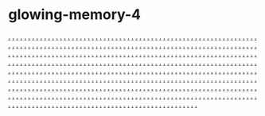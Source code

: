 # glowing-memory-4
<a href="https://ms-641.weebly.com/">.</a>
<a href="https://ms-642.weebly.com/">.</a>
<a href="https://ms-643.weebly.com/">.</a>
<a href="https://ms-644.weebly.com/">.</a>
<a href="https://ms-645.weebly.com/">.</a>
<a href="https://ms-646.weebly.com/">.</a>
<a href="https://ms-647.weebly.com/">.</a>
<a href="https://ms-648.weebly.com/">.</a>
<a href="https://ms-649.weebly.com/">.</a>
<a href="https://ms-650.weebly.com/">.</a>
<a href="https://ms-641.weebly.com/">.</a>
<a href="https://mz-01.weebly.com/">.</a>
<a href="https://mz-02.weebly.com/">.</a>
<a href="https://mz-03.weebly.com/">.</a>
<a href="https://mz-04.weebly.com/">.</a>
<a href="https://mz-05.weebly.com/">.</a>
<a href="https://mz-06.weebly.com/">.</a>
<a href="https://mz-07.weebly.com/">.</a>
<a href="https://mz-08.weebly.com/">.</a>
<a href="https://mz-09.weebly.com/">.</a>
<a href="https://mz-10.weebly.com/">.</a>
<a href="https://ms-642.weebly.com/">.</a>
<a href="https://mz-11.weebly.com/">.</a>
<a href="https://mz-12.weebly.com/">.</a>
<a href="https://mz-13.weebly.com/">.</a>
<a href="https://mz-14.weebly.com/">.</a>
<a href="https://mz-15.weebly.com/">.</a>
<a href="https://mz-16.weebly.com/">.</a>
<a href="https://mz-17.weebly.com/">.</a>
<a href="https://mz-18.weebly.com/">.</a>
<a href="https://mz-19.weebly.com/">.</a>
<a href="https://mz-20.weebly.com/">.</a>
<a href="https://ms-643.weebly.com/">.</a>
<a href="https://mz-21.weebly.com/">.</a>
<a href="https://mz-22.weebly.com/">.</a>
<a href="https://mz-23.weebly.com/">.</a>
<a href="https://mz-24.weebly.com/">.</a>
<a href="https://mz-25.weebly.com/">.</a>
<a href="https://mz-26.weebly.com/">.</a>
<a href="https://mz-27.weebly.com/">.</a>
<a href="https://mz-28.weebly.com/">.</a>
<a href="https://mz-29.weebly.com/">.</a>
<a href="https://mz-30.weebly.com/">.</a>
<a href="https://ms-644.weebly.com/">.</a>
<a href="https://mz-31.weebly.com/">.</a>
<a href="https://mz-32.weebly.com/">.</a>
<a href="https://mz-33.weebly.com/">.</a>
<a href="https://mz-34.weebly.com/">.</a>
<a href="https://mz-35.weebly.com/">.</a>
<a href="https://mz-36.weebly.com/">.</a>
<a href="https://mz-37.weebly.com/">.</a>
<a href="https://mz-38.weebly.com/">.</a>
<a href="https://mz-39.weebly.com/">.</a>
<a href="https://mz-40.weebly.com/">.</a>
<a href="https://ms-645.weebly.com/">.</a>
<a href="https://mz-41.weebly.com/">.</a>
<a href="https://mz-42.weebly.com/">.</a>
<a href="https://mz-43.weebly.com/">.</a>
<a href="https://mz-44.weebly.com/">.</a>
<a href="https://mz-45.weebly.com/">.</a>
<a href="https://mz-46.weebly.com/">.</a>
<a href="https://mz-47.weebly.com/">.</a>
<a href="https://mz-48.weebly.com/">.</a>
<a href="https://mz-49.weebly.com/">.</a>
<a href="https://mz-50.weebly.com/">.</a>
<a href="https://ms-646.weebly.com/">.</a>
<a href="https://mz-51.weebly.com/">.</a>
<a href="https://mz-52.weebly.com/">.</a>
<a href="https://mz-53.weebly.com/">.</a>
<a href="https://mz-54.weebly.com/">.</a>
<a href="https://mz-55.weebly.com/">.</a>
<a href="https://mz-56.weebly.com/">.</a>
<a href="https://mz-57.weebly.com/">.</a>
<a href="https://mz-58.weebly.com/">.</a>
<a href="https://mz-59.weebly.com/">.</a>
<a href="https://mz-60.weebly.com/">.</a>
<a href="https://ms-647.weebly.com/">.</a>
<a href="https://mz-61.weebly.com/">.</a>
<a href="https://mz-62.weebly.com/">.</a>
<a href="https://mz-63.weebly.com/">.</a>
<a href="https://mz-64.weebly.com/">.</a>
<a href="https://mz-65.weebly.com/">.</a>
<a href="https://mz-66.weebly.com/">.</a>
<a href="https://mz-67.weebly.com/">.</a>
<a href="https://mz-68.weebly.com/">.</a>
<a href="https://mz-69.weebly.com/">.</a>
<a href="https://mz-70.weebly.com/">.</a>
<a href="https://relink-101.weebly.com/">.</a>
<a href="https://relink-102.weebly.com/">.</a>
<a href="https://relink-103.weebly.com/">.</a>
<a href="https://relink-104.weebly.com/">.</a>
<a href="https://relink-105.weebly.com/">.</a>
<a href="https://relink-106.weebly.com/">.</a>
<a href="https://relink-107.weebly.com/">.</a>
<a href="https://relink-108.weebly.com/">.</a>
<a href="https://relink-109.weebly.com/">.</a>
<a href="https://relink-110.weebly.com/">.</a>
<a href="https://relink-111.weebly.com/">.</a>
<a href="https://relink-112.weebly.com/">.</a>
<a href="https://relink-113.weebly.com/">.</a>
<a href="https://relink-114.weebly.com/">.</a>
<a href="https://relink-115.weebly.com/">.</a>
<a href="https://relink-116.weebly.com/">.</a>
<a href="https://relink-117.weebly.com/">.</a>
<a href="https://relink-118.weebly.com/">.</a>
<a href="https://relink-119.weebly.com/">.</a>
<a href="https://relink-120.weebly.com/">.</a>
<a href="https://relink-121.weebly.com/">.</a>
<a href="https://relink-122.weebly.com/">.</a>
<a href="https://relink-123.weebly.com/">.</a>
<a href="https://relink-124.weebly.com/">.</a>
<a href="https://relink-125.weebly.com/">.</a>
<a href="https://relink-126.weebly.com/">.</a>
<a href="https://relink-127.weebly.com/">.</a>
<a href="https://relink-128.weebly.com/">.</a>
<a href="https://relink-129.weebly.com/">.</a>
<a href="https://relink-130.weebly.com/">.</a>
<a href="https://relink-131.weebly.com/">.</a>
<a href="https://relink-132.weebly.com/">.</a>
<a href="https://relink-133.weebly.com/">.</a>
<a href="https://relink-134.weebly.com/">.</a>
<a href="https://relink-135.weebly.com/">.</a>
<a href="https://relink-101.weebly.com/">.</a>
<a href="https://mff-421.weebly.com/">.</a>
<a href="https://mff-422.weebly.com/">.</a>
<a href="https://mff-423.weebly.com/">.</a>
<a href="https://mff-424.weebly.com/">.</a>
<a href="https://mff-425.weebly.com/">.</a>
<a href="https://mff-426.weebly.com/">.</a>
<a href="https://mff-427.weebly.com/">.</a>
<a href="https://mff-428.weebly.com/">.</a>
<a href="https://mff-429.weebly.com/">.</a>
<a href="https://mff-430.weebly.com/">.</a>
<a href="https://mff-431.weebly.com/">.</a>
<a href="https://mff-432.weebly.com/">.</a>
<a href="https://mff-433.weebly.com/">.</a>
<a href="https://mff-434.weebly.com/">.</a>
<a href="https://mff-435.weebly.com/">.</a>
<a href="https://relink-102.weebly.com/">.</a>
<a href="https://mff-436.weebly.com/">.</a>
<a href="https://mff-437.weebly.com/">.</a>
<a href="https://mff-438.weebly.com/">.</a>
<a href="https://mff-439.weebly.com/">.</a>
<a href="https://mff-440.weebly.com/">.</a>
<a href="https://mff-441.weebly.com/">.</a>
<a href="https://mff-442.weebly.com/">.</a>
<a href="https://mff-443.weebly.com/">.</a>
<a href="https://mff-444.weebly.com/">.</a>
<a href="https://mff-445.weebly.com/">.</a>
<a href="https://mff-446.weebly.com/">.</a>
<a href="https://mff-447.weebly.com/">.</a>
<a href="https://mff-448.weebly.com/">.</a>
<a href="https://mff-449.weebly.com/">.</a>
<a href="https://mff-450.weebly.com/">.</a>
<a href="https://relink-103.weebly.com/">.</a>
<a href="https://mff-451.weebly.com/">.</a>
<a href="https://mff-452.weebly.com/">.</a>
<a href="https://mff-453.weebly.com/">.</a>
<a href="https://mff-454.weebly.com/">.</a>
<a href="https://mff-455.weebly.com/">.</a>
<a href="https://mff-456.weebly.com/">.</a>
<a href="https://mff-457.weebly.com/">.</a>
<a href="https://mff-458.weebly.com/">.</a>
<a href="https://mff-459.weebly.com/">.</a>
<a href="https://mff-460.weebly.com/">.</a>
<a href="https://mff-461.weebly.com/">.</a>
<a href="https://mff-462.weebly.com/">.</a>
<a href="https://mff-463.weebly.com/">.</a>
<a href="https://mff-464.weebly.com/">.</a>
<a href="https://mff-465.weebly.com/">.</a>
<a href="https://relink-104.weebly.com/">.</a>
<a href="https://mff-466.weebly.com/">.</a>
<a href="https://mff-467.weebly.com/">.</a>
<a href="https://mff-468.weebly.com/">.</a>
<a href="https://mff-469.weebly.com/">.</a>
<a href="https://mff-470.weebly.com/">.</a>
<a href="https://mff-471.weebly.com/">.</a>
<a href="https://mff-472.weebly.com/">.</a>
<a href="https://mff-473.weebly.com/">.</a>
<a href="https://mff-474.weebly.com/">.</a>
<a href="https://mff-475.weebly.com/">.</a>
<a href="https://mff-476.weebly.com/">.</a>
<a href="https://mff-477.weebly.com/">.</a>
<a href="https://mff-478.weebly.com/">.</a>
<a href="https://mff-479.weebly.com/">.</a>
<a href="https://mff-480.weebly.com/">.</a>
<a href="https://relink-105.weebly.com/">.</a>
<a href="https://mff-481.weebly.com/">.</a>
<a href="https://mff-482.weebly.com/">.</a>
<a href="https://mff-483.weebly.com/">.</a>
<a href="https://mff-484.weebly.com/">.</a>
<a href="https://mff-485.weebly.com/">.</a>
<a href="https://mff-486.weebly.com/">.</a>
<a href="https://mff-487.weebly.com/">.</a>
<a href="https://mff-488.weebly.com/">.</a>
<a href="https://mff-489.weebly.com/">.</a>
<a href="https://mff-490.weebly.com/">.</a>
<a href="https://mff-491.weebly.com/">.</a>
<a href="https://mff-492.weebly.com/">.</a>
<a href="https://mff-493.weebly.com/">.</a>
<a href="https://mff-494.weebly.com/">.</a>
<a href="https://mff-495.weebly.com/">.</a>
<a href="https://relink-106.weebly.com/">.</a>
<a href="https://mff-496.weebly.com/">.</a>
<a href="https://mff-497.weebly.com/">.</a>
<a href="https://mff-498.weebly.com/">.</a>
<a href="https://mff-499.weebly.com/">.</a>
<a href="https://mff-500.weebly.com/">.</a>
<a href="https://mff-501.weebly.com/">.</a>
<a href="https://mff-502.weebly.com/">.</a>
<a href="https://mff-503.weebly.com/">.</a>
<a href="https://mff-504.weebly.com/">.</a>
<a href="https://mff-505.weebly.com/">.</a>
<a href="https://mff-506.weebly.com/">.</a>
<a href="https://mff-507.weebly.com/">.</a>
<a href="https://mff-508.weebly.com/">.</a>
<a href="https://mff-509.weebly.com/">.</a>
<a href="https://mff-510.weebly.com/">.</a>
<a href="https://relink-107.weebly.com/">.</a>
<a href="https://mff-511.weebly.com/">.</a>
<a href="https://mff-512.weebly.com/">.</a>
<a href="https://mff-513.weebly.com/">.</a>
<a href="https://mff-514.weebly.com/">.</a>
<a href="https://mff-515.weebly.com/">.</a>
<a href="https://mff-516.weebly.com/">.</a>
<a href="https://mff-517.weebly.com/">.</a>
<a href="https://mff-518.weebly.com/">.</a>
<a href="https://mff-519.weebly.com/">.</a>
<a href="https://mff-520.weebly.com/">.</a>
<a href="https://mff-521.weebly.com/">.</a>
<a href="https://mff-522.weebly.com/">.</a>
<a href="https://mff-523.weebly.com/">.</a>
<a href="https://mff-524.weebly.com/">.</a>
<a href="https://mff-525.weebly.com/">.</a>
<a href="https://relink-108.weebly.com/">.</a>
<a href="https://mff-526.weebly.com/">.</a>
<a href="https://mff-527.weebly.com/">.</a>
<a href="https://mff-528.weebly.com/">.</a>
<a href="https://mff-529.weebly.com/">.</a>
<a href="https://mff-530.weebly.com/">.</a>
<a href="https://mff-531.weebly.com/">.</a>
<a href="https://mff-532.weebly.com/">.</a>
<a href="https://mff-533.weebly.com/">.</a>
<a href="https://mff-534.weebly.com/">.</a>
<a href="https://mff-536.weebly.com/">.</a>
<a href="https://mff-535.weebly.com/">.</a>
<a href="https://mff-537.weebly.com/">.</a>
<a href="https://mff-538.weebly.com/">.</a>
<a href="https://mff-539.weebly.com/">.</a>
<a href="https://mff-540.weebly.com/">.</a>
<a href="https://relink-109.weebly.com/">.</a>
<a href="https://mff-541.weebly.com/">.</a>
<a href="https://mff-542.weebly.com/">.</a>
<a href="https://mff-543.weebly.com/">.</a>
<a href="https://mff-544.weebly.com/">.</a>
<a href="https://mff-545.weebly.com/">.</a>
<a href="https://mff-546.weebly.com/">.</a>
<a href="https://mff-547.weebly.com/">.</a>
<a href="https://mff-548.weebly.com/">.</a>
<a href="https://mff-549.weebly.com/">.</a>
<a href="https://mff-550.weebly.com/">.</a>
<a href="https://mff-551.weebly.com/">.</a>
<a href="https://mff-552.weebly.com/">.</a>
<a href="https://mff-553.weebly.com/">.</a>
<a href="https://mff-554.weebly.com/">.</a>
<a href="https://mff-555.weebly.com/">.</a>
<a href="https://relink-110.weebly.com/">.</a>
<a href="https://mff-556.weebly.com/">.</a>
<a href="https://mff-557.weebly.com/">.</a>
<a href="https://mff-558.weebly.com/">.</a>
<a href="https://mff-559.weebly.com/">.</a>
<a href="https://mff-560.weebly.com/">.</a>
<a href="https://mff-561.weebly.com/">.</a>
<a href="https://mff-562.weebly.com/">.</a>
<a href="https://mff-563.weebly.com/">.</a>
<a href="https://mff-564.weebly.com/">.</a>
<a href="https://mff-565.weebly.com/">.</a>
<a href="https://mff-566.weebly.com/">.</a>
<a href="https://mff-567.weebly.com/">.</a>
<a href="https://mff-568.weebly.com/">.</a>
<a href="https://mff-569.weebly.com/">.</a>
<a href="https://mff-570.weebly.com/">.</a>
<a href="https://relink-111.weebly.com/">.</a>
<a href="https://mff-571.weebly.com/">.</a>
<a href="https://mff-572.weebly.com/">.</a>
<a href="https://mff-573.weebly.com/">.</a>
<a href="https://mff-574.weebly.com/">.</a>
<a href="https://mff-575.weebly.com/">.</a>
<a href="https://mff-576.weebly.com/">.</a>
<a href="https://mff-577.weebly.com/">.</a>
<a href="https://mffs-578.weebly.com/">.</a>
<a href="https://mff-579.weebly.com/">.</a>
<a href="https://mff-580.weebly.com/">.</a>
<a href="https://mff-581.weebly.com/">.</a>
<a href="https://mff-582.weebly.com/">.</a>
<a href="https://mff-583.weebly.com/">.</a>
<a href="https://mff-584.weebly.com/">.</a>
<a href="https://mff-585.weebly.com/">.</a>
<a href="https://relink-112.weebly.com/">.</a>
<a href="https://mff-586.weebly.com/">.</a>
<a href="https://mff-587.weebly.com/">.</a>
<a href="https://mff-588.weebly.com/">.</a>
<a href="https://mff-589.weebly.com/">.</a>
<a href="https://mff-590.weebly.com/">.</a>
<a href="https://mff-591.weebly.com/">.</a>
<a href="https://mff-592.weebly.com/">.</a>
<a href="https://mff-593.weebly.com/">.</a>
<a href="https://mff-594.weebly.com/">.</a>
<a href="https://mff-595.weebly.com/">.</a>
<a href="https://mff-596.weebly.com/">.</a>
<a href="https://mff-597.weebly.com/">.</a>
<a href="https://mff-598.weebly.com/">.</a>
<a href="https://mff-599.weebly.com/">.</a>
<a href="https://mff-600.weebly.com/">.</a>
<a href="https://relink-113.weebly.com/">.</a>
<a href="https://mff-601.weebly.com/">.</a>
<a href="https://mff-602.weebly.com/">.</a>
<a href="https://mff-603.weebly.com/">.</a>
<a href="https://mff-604.weebly.com/">.</a>
<a href="https://mff-605.weebly.com/">.</a>
<a href="https://mff-606.weebly.com/">.</a>
<a href="https://mff-607.weebly.com/">.</a>
<a href="https://mff-608.weebly.com/">.</a>
<a href="https://mff-609.weebly.com/">.</a>
<a href="https://mff-610.weebly.com/">.</a>
<a href="https://mff-611.weebly.com/">.</a>
<a href="https://mff-612.weebly.com/">.</a>
<a href="https://mff-613.weebly.com/">.</a>
<a href="https://mff-614.weebly.com/">.</a>
<a href="https://mff-615.weebly.com/">.</a>
<a href="https://relink-114.weebly.com/">.</a>
<a href="https://mff-616.weebly.com/">.</a>
<a href="https://mff-617.weebly.com/">.</a>
<a href="https://mff-618.weebly.com/">.</a>
<a href="https://mff-619.weebly.com/">.</a>
<a href="https://mff-620.weebly.com/">.</a>
<a href="https://mff-621.weebly.com/">.</a>
<a href="https://mff-622.weebly.com/">.</a>
<a href="https://mff-623.weebly.com/">.</a>
<a href="https://mff-624.weebly.com/">.</a>
<a href="https://mff-625.weebly.com/">.</a>
<a href="https://mff-626.weebly.com/">.</a>
<a href="https://mff-627.weebly.com/">.</a>
<a href="https://mff-628.weebly.com/">.</a>
<a href="https://mff-629.weebly.com/">.</a>
<a href="https://mff-630.weebly.com/">.</a>
<a href="https://relink-115.weebly.com/">.</a>
<a href="https://mff-631.weebly.com/">.</a>
<a href="https://mff-632.weebly.com/">.</a>
<a href="https://mff-633.weebly.com/">.</a>
<a href="https://mff-634.weebly.com/">.</a>
<a href="https://mff-635.weebly.com/">.</a>
<a href="https://mff-636.weebly.com/">.</a>
<a href="https://mff-637.weebly.com/">.</a>
<a href="https://mff-638.weebly.com/">.</a>
<a href="https://mff-639.weebly.com/">.</a>
<a href="https://mff-640.weebly.com/">.</a>
<a href="https://mff-641.weebly.com/">.</a>
<a href="https://mff-642.weebly.com/">.</a>
<a href="https://mff-643.weebly.com/">.</a>
<a href="https://mff-644.weebly.com/">.</a>
<a href="https://mff-645.weebly.com/">.</a>
<a href="https://relink-116.weebly.com/">.</a>
<a href="https://mff-646.weebly.com/">.</a>
<a href="https://mff-647.weebly.com/">.</a>
<a href="https://mff-648.weebly.com/">.</a>
<a href="https://mff-649.weebly.com/">.</a>
<a href="https://mff-650.weebly.com/">.</a>
<a href="https://mff-651.weebly.com/">.</a>
<a href="https://mff-652.weebly.com/">.</a>
<a href="https://mff-653.weebly.com/">.</a>
<a href="https://mff-654.weebly.com/">.</a>
<a href="https://mff-655.weebly.com/">.</a>
<a href="https://mff-666.weebly.com/">.</a>
<a href="https://mff-657.weebly.com/">.</a>
<a href="https://mff-658.weebly.com/">.</a>
<a href="https://mff-659.weebly.com/">.</a>
<a href="https://mff-660.weebly.com/">.</a>
<a href="https://relink-117.weebly.com/">.</a>
<a href="https://mff-661.weebly.com/">.</a>
<a href="https://mff-662.weebly.com/">.</a>
<a href="https://mff-663.weebly.com/">.</a>
<a href="https://mff-664.weebly.com/">.</a>
<a href="https://mff-665.weebly.com/">.</a>
<a href="https://mff-656.weebly.com/">.</a>
<a href="https://mff-667.weebly.com/">.</a>
<a href="https://mff-668.weebly.com/">.</a>
<a href="https://mff-669.weebly.com/">.</a>
<a href="https://mff-670.weebly.com/">.</a>
<a href="https://mff-671.weebly.com/">.</a>
<a href="https://mff-672.weebly.com/">.</a>
<a href="https://mff-673.weebly.com/">.</a>
<a href="https://mff-674.weebly.com/">.</a>
<a href="https://mff-675.weebly.com/">.</a>
<a href="https://relink-71.weebly.com/">.</a>
<a href="https://relink-72.weebly.com/">.</a>
<a href="https://relink-73.weebly.com/">.</a>
<a href="https://relink-74.weebly.com/">.</a>
<a href="https://relink-75.weebly.com/">.</a>
<a href="https://relink-76.weebly.com/">.</a>
<a href="https://relink-77.weebly.com/">.</a>
<a href="https://relink-78.weebly.com/">.</a>
<a href="https://relink-79.weebly.com/">.</a>
<a href="https://relink-80.weebly.com/">.</a>
<a href="https://relink-81.weebly.com/">.</a>
<a href="https://relink-82.weebly.com/">.</a>
<a href="https://relink-83.weebly.com/">.</a>
<a href="https://relink-84.weebly.com/">.</a>
<a href="https://relink-85.weebly.com/">.</a>
<a href="https://relink-86.weebly.com/">.</a>
<a href="https://relink-87.weebly.com/">.</a>
<a href="https://relink-88.weebly.com/">.</a>
<a href="https://relink-89.weebly.com/">.</a>
<a href="https://relink-90.weebly.com/">.</a>
<a href="https://relink-91.weebly.com/">.</a>
<a href="https://relink-92.weebly.com/">.</a>
<a href="https://relink-93.weebly.com/">.</a>
<a href="https://relink-94.weebly.com/">.</a>
<a href="https://relink-95.weebly.com/">.</a>
<a href="https://relink-96.weebly.com/">.</a>
<a href="https://relink-97.weebly.com/">.</a>
<a href="https://relink-98.weebly.com/">.</a>
<a href="https://relink-99.weebly.com/">.</a>
<a href="https://relink-100.weebly.com/">.</a>
<a href="https://relink-71.weebly.com/">.</a>
<a href="https://mff-301.weebly.com/">.</a>
<a href="https://mff-302.weebly.com/">.</a>
<a href="https://mff-303.weebly.com/">.</a>
<a href="https://mff-304.weebly.com/">.</a>
<a href="https://mff-305.weebly.com/">.</a>
<a href="https://mff-306.weebly.com/">.</a>
<a href="https://mff-307.weebly.com/">.</a>
<a href="https://mff-308.weebly.com/">.</a>
<a href="https://mff-309.weebly.com/">.</a>
<a href="https://mff-310.weebly.com/">.</a>
<a href="https://mff-311.weebly.com/">.</a>
<a href="https://mff-312.weebly.com/">.</a>
<a href="https://mff-313.weebly.com/">.</a>
<a href="https://mff-314.weebly.com/">.</a>
<a href="https://mff-315.weebly.com/">.</a>
<a href="https://relink-72.weebly.com/">.</a>
<a href="https://mff-316.weebly.com/">.</a>
<a href="https://mff-317.weebly.com/">.</a>
<a href="https://mff-318.weebly.com/">.</a>
<a href="https://mff-319.weebly.com/">.</a>
<a href="https://mff-320.weebly.com/">.</a>
<a href="https://mff-321.weebly.com/">.</a>
<a href="https://mff-322.weebly.com/">.</a>
<a href="https://mff-323.weebly.com/">.</a>
<a href="https://mff-324.weebly.com/">.</a>
<a href="https://mff-325.weebly.com/">.</a>
<a href="https://mff-326.weebly.com/">.</a>
<a href="https://mff-327.weebly.com/">.</a>
<a href="https://mff-328.weebly.com/">.</a>
<a href="https://mff-329.weebly.com/">.</a>
<a href="https://mff-330.weebly.com/">.</a>
<a href="https://relink-73.weebly.com/">.</a>
<a href="https://mff-331.weebly.com/">.</a>
<a href="https://mff-332.weebly.com/">.</a>
<a href="https://mff-333.weebly.com/">.</a>
<a href="https://mff-334.weebly.com/">.</a>
<a href="https://mff-335.weebly.com/">.</a>
<a href="https://mff-336.weebly.com/">.</a>
<a href="https://mff-337.weebly.com/">.</a>
<a href="https://mff-338.weebly.com/">.</a>
<a href="https://mff-339.weebly.com/">.</a>
<a href="https://mff-340.weebly.com/">.</a>
<a href="https://mff-341.weebly.com/">.</a>
<a href="https://mff-342.weebly.com/">.</a>
<a href="https://mff-343.weebly.com/">.</a>
<a href="https://mff-344.weebly.com/">.</a>
<a href="https://mff-345.weebly.com/">.</a>
<a href="https://relink-74.weebly.com/">.</a>
<a href="https://mff-346.weebly.com/">.</a>
<a href="https://mff-347.weebly.com/">.</a>
<a href="https://mff-348.weebly.com/">.</a>
<a href="https://mff-349.weebly.com/">.</a>
<a href="https://mff-350.weebly.com/">.</a>
<a href="https://mff-351.weebly.com/">.</a>
<a href="https://mffs-352.weebly.com/">.</a>
<a href="https://mff-353.weebly.com/">.</a>
<a href="https://mff-354.weebly.com/">.</a>
<a href="https://mff-355.weebly.com/">.</a>
<a href="https://mff-356.weebly.com/">.</a>
<a href="https://mff-357.weebly.com/">.</a>
<a href="https://mff-358.weebly.com/">.</a>
<a href="https://mff-359.weebly.com/">.</a>
<a href="https://mff-360.weebly.com/">.</a>
<a href="https://relink-75.weebly.com/">.</a>
<a href="https://mff-361.weebly.com/">.</a>
<a href="https://mff-362.weebly.com/">.</a>
<a href="https://mff-363.weebly.com/">.</a>
<a href="https://mff-364.weebly.com/">.</a>
<a href="https://mff-365.weebly.com/">.</a>
<a href="https://mff-366.weebly.com/">.</a>
<a href="https://mff-367.weebly.com/">.</a>
<a href="https://mff-368.weebly.com/">.</a>
<a href="https://mff-369.weebly.com/">.</a>
<a href="https://mff-370.weebly.com/">.</a>
<a href="https://mff-371.weebly.com/">.</a>
<a href="https://mff-372.weebly.com/">.</a>
<a href="https://mff-373.weebly.com/">.</a>
<a href="https://mff-374.weebly.com/">.</a>
<a href="https://mff-375.weebly.com/">.</a>
<a href="https://relink-76.weebly.com/">.</a>
<a href="https://mff-376.weebly.com/">.</a>
<a href="https://mff-377.weebly.com/">.</a>
<a href="https://mff-378.weebly.com/">.</a>
<a href="https://mff-379.weebly.com/">.</a>
<a href="https://mff-380.weebly.com/">.</a>
<a href="https://mff-381.weebly.com/">.</a>
<a href="https://mff-382.weebly.com/">.</a>
<a href="https://mff-383.weebly.com/">.</a>
<a href="https://mff-384.weebly.com/">.</a>
<a href="https://mff-385.weebly.com/">.</a>
<a href="https://mff-386.weebly.com/">.</a>
<a href="https://mff-387.weebly.com/">.</a>
<a href="https://mff-388.weebly.com/">.</a>
<a href="https://mff-389.weebly.com/">.</a>
<a href="https://mff-390.weebly.com/">.</a>
<a href="https://relink-77.weebly.com/">.</a>
<a href="https://mff-391.weebly.com/">.</a>
<a href="https://mff-392.weebly.com/">.</a>
<a href="https://mff-393.weebly.com/">.</a>
<a href="https://mff-394.weebly.com/">.</a>
<a href="https://mff-395.weebly.com/">.</a>
<a href="https://mff-396.weebly.com/">.</a>
<a href="https://mff-397.weebly.com/">.</a>
<a href="https://mff-398.weebly.com/">.</a>
<a href="https://mff-399.weebly.com/">.</a>
<a href="https://mff-400.weebly.com/">.</a>
<a href="https://mff-401.weebly.com/">.</a>
<a href="https://mff-402.weebly.com/">.</a>
<a href="https://mff-403.weebly.com/">.</a>
<a href="https://mff-404.weebly.com/">.</a>
<a href="https://mff-405.weebly.com/">.</a>
<a href="https://relink-78.weebly.com/">.</a>
<a href="https://mff-406.weebly.com/">.</a>
<a href="https://mff-407.weebly.com/">.</a>
<a href="https://mff-408.weebly.com/">.</a>
<a href="https://mff-409.weebly.com/">.</a>
<a href="https://mff-410.weebly.com/">.</a>
<a href="https://mff-411.weebly.com/">.</a>
<a href="https://mff-412.weebly.com/">.</a>
<a href="https://mff-413.weebly.com/">.</a>
<a href="https://mff-414.weebly.com/">.</a>
<a href="https://mff-415.weebly.com/">.</a>
<a href="https://mff-416.weebly.com/">.</a>
<a href="https://mff-417.weebly.com/">.</a>
<a href="https://mff-418.weebly.com/">.</a>
<a href="https://mff-419.weebly.com/">.</a>
<a href="https://mff-420.weebly.com/">.</a>
